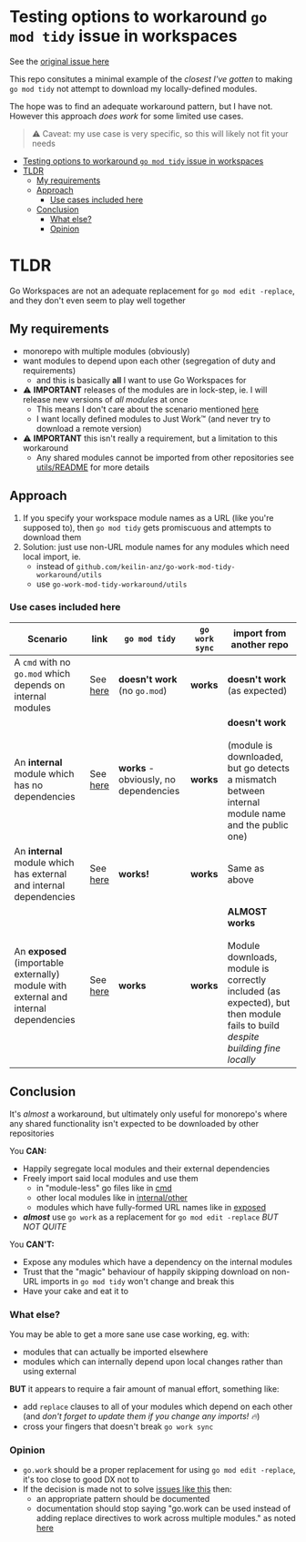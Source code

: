 # Testing options to workaround `go mod tidy` issue in workspaces

See the [original issue here](https://github.com/golang/go/issues/50750)

This repo consitutes a minimal example of the *closest I've gotten* to making `go mod tidy` not attempt to download my locally-defined modules.

The hope was to find an adequate workaround pattern, but I have not.  However this approach *does work* for some limited use cases.

> :warning: Caveat: my use case is very specific, so this will likely not fit your needs


- [Testing options to workaround `go mod tidy` issue in workspaces](#testing-options-to-workaround-go-mod-tidy-issue-in-workspaces)
- [TLDR](#tldr)
  - [My requirements](#my-requirements)
  - [Approach](#approach)
    - [Use cases included here](#use-cases-included-here)
  - [Conclusion](#conclusion)
    - [What else?](#what-else)
    - [Opinion](#opinion)
# TLDR

Go Workspaces are not an adequate replacement for `go mod edit -replace`, and they don't even seem to play well together

## My requirements

- monorepo with multiple modules (obviously)
- want modules to depend upon each other (segregation of duty and requirements)
  - and this is basically **all** I want to use Go Workspaces for
- :warning: **IMPORTANT** releases of the modules are in lock-step, ie. I will release new versions of _all modules_ at once
  - This means I don't care about the scenario mentioned [here](https://github.com/golang/go/issues/50750#issuecomment-1194322256)
  - I want locally defined modules to Just Work™ (and never try to download a remote version)
- :warning: **IMPORTANT** this isn't really a requirement, but a limitation to this workaround
  - Any shared modules cannot be imported from other repositories see [utils/README](./utils/README.md) for more details


## Approach

1. If you specify your workspace module names as a URL (like you're supposed to), then `go mod tidy` gets promiscuous and attempts to download them
2. Solution: just use non-URL module names for any modules which need local import, ie.
   - instead of `github.com/keilin-anz/go-work-mod-tidy-workaround/utils`
   - use `go-work-mod-tidy-workaround/utils`

### Use cases included here

| Scenario                                                                              | link                         | `go mod tidy`                          | `go work sync` | import from another repo                                                                                                                              |
| ------------------------------------------------------------------------------------- | ---------------------------- | -------------------------------------- | -------------- | ----------------------------------------------------------------------------------------------------------------------------------------------------- |
| A `cmd` with no `go.mod` which depends on internal modules                            | See [here](./cmd)            | **doesn't work** (no `go.mod`)         | **works**      | **doesn't work** (as expected)                                                                                                                        |
| An **internal** module which has no dependencies                                      | See [here](./internal/math)  | **works** - obviously, no dependencies | **works**      | **doesn't work** <br><br>(module is downloaded, but go detects a mismatch between internal module name and the public one)                            |
| An **internal** module which has external and internal dependencies                   | See [here](./internal/other) | **works!**                             | **works**      | Same as above                                                                                                                                         |
| An **exposed** (importable externally) module with external and internal dependencies | See [here](./exposed)        | **works**                              | **works**      | **ALMOST works** <br><br>Module downloads, module is correctly included (as expected), but then module fails to build *despite building fine locally* |

## Conclusion

It's *almost* a workaround, but ultimately only useful for monorepo's where any shared functionality isn't expected to be downloaded by other repositories

You **CAN:**

- Happily segregate local modules and their external dependencies
- Freely import said local modules and use them
  - in "module-less" go files like in [cmd](./cmd)
  - other local modules like in [internal/other](./internal/other)
  - modules which have fully-formed URL names like in [exposed](./exposed)
- ***almost*** use `go work` as a replacement for `go mod edit -replace` *BUT NOT QUITE*

You **CAN'T:**

- Expose any modules which have a dependency on the internal modules
- Trust that the "magic" behaviour of happily skipping download on non-URL imports in `go mod tidy` won't change and break this
- Have your cake and eat it to

### What else?

You may be able to get a more sane use case working, eg. with:

- modules that can actually be imported elsewhere
- modules which can internally depend upon local changes rather than using external

**BUT** it appears to require a fair amount of manual effort, something like:

- add `replace` clauses to all of your modules which depend on each other (and *don't forget to update them if you change any imports! :fire:*)
- cross your fingers that doesn't break `go work sync`


### Opinion

- `go.work` should be a proper replacement for using `go mod edit -replace`, it's too close to good DX not to
- If the decision is made not to solve [issues like this](https://github.com/golang/go/issues/50750) then:
  - an appropriate pattern should be documented
  - documentation should stop saying "go.work can be used instead of adding replace directives to work across multiple modules." as noted [here](https://github.com/golang/go/issues/50750#issuecomment-1236104735)
